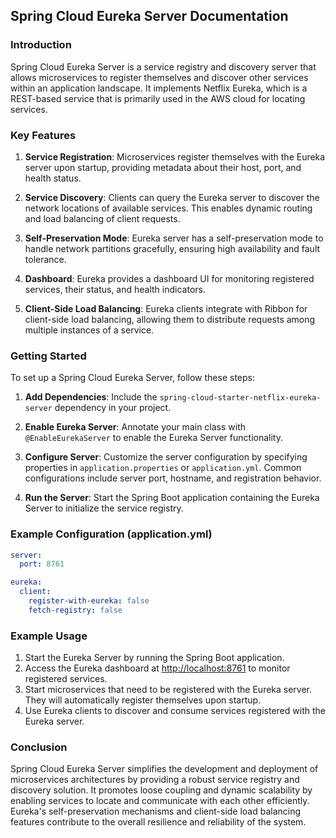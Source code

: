 ## Spring Cloud Eureka Server Documentation

### Introduction
Spring Cloud Eureka Server is a service registry and discovery server that allows microservices to register themselves and discover other services within an application landscape. It implements Netflix Eureka, which is a REST-based service that is primarily used in the AWS cloud for locating services.

### Key Features

1. **Service Registration**: Microservices register themselves with the Eureka server upon startup, providing metadata about their host, port, and health status.

2. **Service Discovery**: Clients can query the Eureka server to discover the network locations of available services. This enables dynamic routing and load balancing of client requests.

3. **Self-Preservation Mode**: Eureka server has a self-preservation mode to handle network partitions gracefully, ensuring high availability and fault tolerance.

4. **Dashboard**: Eureka provides a dashboard UI for monitoring registered services, their status, and health indicators.

5. **Client-Side Load Balancing**: Eureka clients integrate with Ribbon for client-side load balancing, allowing them to distribute requests among multiple instances of a service.

### Getting Started

To set up a Spring Cloud Eureka Server, follow these steps:

1. **Add Dependencies**: Include the `spring-cloud-starter-netflix-eureka-server` dependency in your project.

2. **Enable Eureka Server**: Annotate your main class with `@EnableEurekaServer` to enable the Eureka Server functionality.

3. **Configure Server**: Customize the server configuration by specifying properties in `application.properties` or `application.yml`. Common configurations include server port, hostname, and registration behavior.

4. **Run the Server**: Start the Spring Boot application containing the Eureka Server to initialize the service registry.

### Example Configuration (application.yml)

```yaml
server:
  port: 8761

eureka:
  client:
    register-with-eureka: false
    fetch-registry: false
```
### Example Usage

1. Start the Eureka Server by running the Spring Boot application.
2. Access the Eureka dashboard at [http://localhost:8761](http://localhost:8761) to monitor registered services.
3. Start microservices that need to be registered with the Eureka server. They will automatically register themselves upon startup.
4. Use Eureka clients to discover and consume services registered with the Eureka server.

### Conclusion

Spring Cloud Eureka Server simplifies the development and deployment of microservices architectures by providing a robust service registry and discovery solution. It promotes loose coupling and dynamic scalability by enabling services to locate and communicate with each other efficiently. Eureka's self-preservation mechanisms and client-side load balancing features contribute to the overall resilience and reliability of the system.
